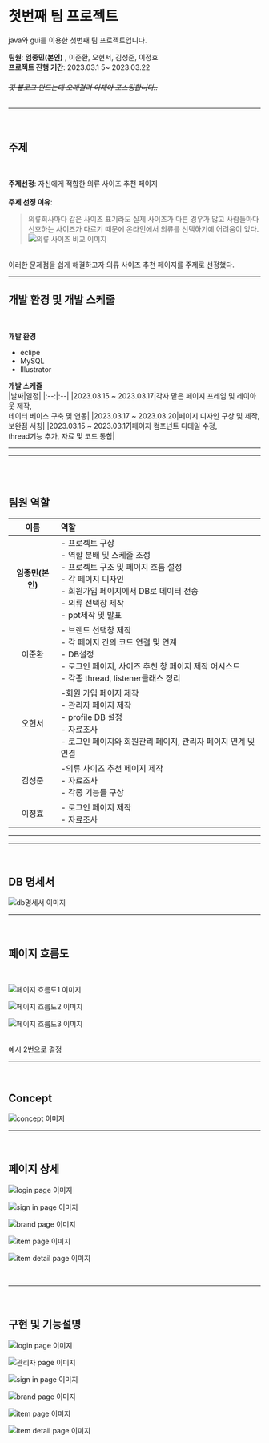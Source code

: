 
# 첫번째 팀 프로젝트
java와 gui를 이용한 첫번째 팀 프로젝트입니다.<br>

**팀원**: **임종민(본인)** , 이준환, 오현서, 김성준, 이정효<br>
**프로젝트 진행 기간**: 2023.03.1 5~ 2023.03.22<br>

###### ~~깃 블로그 만드는데 오래걸려 이제야 포스팅합니다..~~ 



---
<br>

## 주제
<br>

**주제선정**: 자신에게 적합한 의류 사이즈 추천 페이지<br><br>
**주제 선정 이유**: 
>의류회사마다 같은 사이즈 표기라도 실제 사이즈가 다른 경우가 많고
사람들마다 선호하는 사이즈가 다르기 때문에 온라인에서 의류를 
선택하기에 어려움이 있다.<br>
![의류 사이즈 비교 이미지](C:\Users\user\gitblog\molban2j.github.io\_posts\images\sizecompareEx.png)
<br>
이러한 문제점을 쉽게 해결하고자
의류 사이즈 추천 페이지를 주제로 선정했다.

---
## 개발 환경 및 개발 스케줄
<br>

**개발 환경**
  * eclipe
  * MySQL
  * Illustrator

**개발 스케줄**
<br>
|날짜|일정|
|:--:|:--|
|2023.03.15 ~ 2023.03.17|각자 맡은 페이지 프레임 및 레이아웃 제작,<br> 데이터 베이스 구축 및 연동|
|2023.03.17 ~ 2023.03.20|페이지 디자인 구상 및 제작,<br> 보완점 서칭|
|2023.03.15 ~ 2023.03.17|페이지 컴포넌트 디테일 수정,<br> thread기능 추가, 자료 및 코드 통합|

---
---
<br>
<br>

## 팀원 역할

|이름|역할|
|:--:|:--|
|**임종민(본인)**| - 프로젝트 구상<br> - 역할 분배 및 스케줄 조정<br> - 프로젝트 구조 및 페이지 흐름 설정<br>- 각 페이지 디자인<br> - 회원가입 페이지에서 DB로 데이터 전송<br> - 의류 선택창 제작<br> - ppt제작 및 발표|
|이준환|- 브랜드 선택창 제작<br> - 각 페이지 간의 코드 연결 및 연계<br> - DB설정 <br>- 로그인 페이지, 사이즈 추천 창 페이지 제작 어시스트<br> - 각종 thread, listener클래스 정리|
|오현서|-회원 가입 페이지 제작<br> - 관리자 페이지 제작<br> - profile DB 설정 <br> - 자료조사 <br> - 로그인 페이지와 회원관리 페이지, 관리자 페이지 연계 및 연결|
|김성준|-의류 사이즈 추천 페이지 제작<br> - 자료조사<br>- 각종 기능들 구상|
|이정효| - 로그인 페이지 제작<br> - 자료조사|

---
---
<br>

## DB 명세서

![db명세서 이미지](C:\Users\user\gitblog\molban2j.github.io\_posts\images\product2.png)

---
<br>

## 페이지 흐름도
<br>

![페이지 흐름도1 이미지](C:\Users\user\gitblog\molban2j.github.io\_posts\images\product2.png) <br>

![페이지 흐름도2 이미지](C:\Users\user\gitblog\molban2j.github.io\_posts\images\product2.png) <br>

![페이지 흐름도3 이미지](C:\Users\user\gitblog\molban2j.github.io\_posts\images\product2.png)

<br>
예시 2번으로 결정

---
<br>

## Concept

![concept 이미지](C:\Users\user\gitblog\molban2j.github.io\_posts\images\product2.png)

---

<br>

## 페이지 상세

![login page 이미지](C:\Users\user\gitblog\molban2j.github.io\_posts\images\product2.png) <br>

![sign in page 이미지](C:\Users\user\gitblog\molban2j.github.io\_posts\images\product2.png) <br>

![brand page 이미지](C:\Users\user\gitblog\molban2j.github.io\_posts\images\product2.png)<br>

![item page 이미지](C:\Users\user\gitblog\molban2j.github.io\_posts\images\product2.png)<br>

![item detail page 이미지](C:\Users\user\gitblog\molban2j.github.io\_posts\images\product2.png)<br>

<br>

---
<br>

## 구현 및 기능설명

![login page 이미지](C:\Users\user\gitblog\molban2j.github.io\_posts\images\product2.png) <br>

![관리자 page 이미지](C:\Users\user\gitblog\molban2j.github.io\_posts\images\product2.png) <br>

![sign in page 이미지](C:\Users\user\gitblog\molban2j.github.io\_posts\images\product2.png) <br>

![brand page 이미지](C:\Users\user\gitblog\molban2j.github.io\_posts\images\product2.png)<br>

![item page 이미지](C:\Users\user\gitblog\molban2j.github.io\_posts\images\product2.png)<br>

![item detail page 이미지](C:\Users\user\gitblog\molban2j.github.io\_posts\images\product2.png)<br>